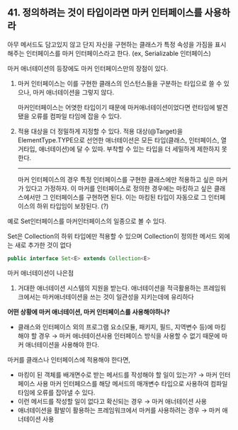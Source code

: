 ## 41. 정의하려는 것이 타입이라면 마커 인터페이스를 사용하라

아무 메서드도 담고있지 않고 단지 자신을 구현하는 클래스가 특정 속성을 가짐을 표시해주는 인터페이스를 마커 인터페이스라고 한다. (ex, Serializable 인터페이스)

마커 애너테이션의 등장에도 마커 인터페이스만의 장점이 있다.

1. 마커 인터페이스는 이를 구현한 클래스의 인스턴스들을 구분하는 타입으로 쓸 수 있으나, 마커 애너테이션을 그렇지 않다.

   마커인터페이스는 어엿한 타입이기 때문에 마커애너테이션이었다면 런타임에 발견됐을 오류를 컴파일 타임에 잡을 수 있다.

2. 적용 대상을 더 정밀하게 지정할 수 있다.
   적용 대상(@Target)을 ElementType.TYPE으로 선언한 애너테이션은 모든 타입(클래스, 인터페이스, 열거타입, 애너테이션)에 달 수 있따. 부착할 수 있는 타입을 더 세밀하게 제한하지 못한다.
    
   ---

   마커 인터페이스의 경우
   특정 인터페이스를 구현한 클래스에만 적용하고 싶은 마커가 있다고 가정하자. 이 마커를 인터페이스로 정의한 경우에는 마킹하고 싶은 클래스에서만 그 인터페이스를 구현하면 된다. 이는 마킹된 타입이 자동으로 그 인터페이스의 하위 타입임이 보장된다. (?)


예로 Set인터페이스를 마커인터페이스의 일종으로 볼 수 있다.

Set은 Collection의 하위 타입에만 적용할 수 있으며 Collection이 정의한 메서드 외에는 새로 추가한 것이 없다

```java
public interface Set<E> extends Collection<E>
```

마커 애너테이션이 나은점

1. 거대한 애너테이션 시스템의 지원을 받는다.
   애너테이션을 적극활용하는 프레임워크에서는 마커애너테이션을 쓰는 것이 일관성을 지키는데에 유리하다

**어떤 상황에 마커 애너테이션, 마커 인터페이스를 사용해야하나?**

- 클래스와 인터페이스 외의 프로그램 요소(모듈, 패키지, 필드, 지역변수 등)에 마킹해야 할 경우 → 마커 애너테이션사용
  인터페이스 방식을 사용할 수 없기 때문에 마커 애너테이션을 사용해야 한다.

마커를 클래스나 인터페이스에 적용해야 한다면,

- 마킹이 된 객체를 배개면수로 받는 메서드를 작성해야 할 일이 있는가? → 마커 인터페이스 사용
  마커 인터페으스를 해당 메서드의 매개변수 타입으로 사용하여 컴파일 타임에 오류를 잡아낼 수 있다.
- 이런 메서드를 작성할 일이 없다고 확신되는 경우 → 마커 애너테이션 사용
- 애너테이션을 활발이 활용하는 프레임워크에서 마커를 사용하려는 경우 → 마커 애너테이션 사용